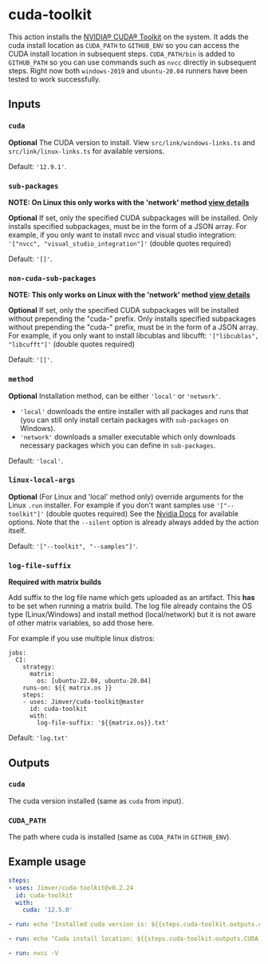 # cuda-toolkit

This action installs the
[NVIDIA® CUDA® Toolkit](https://developer.nvidia.com/cuda-toolkit) on the
system. It adds the cuda install location as `CUDA_PATH` to `GITHUB_ENV` so you
can access the CUDA install location in subsequent steps. `CUDA_PATH/bin` is
added to `GITHUB_PATH` so you can use commands such as `nvcc` directly in
subsequent steps. Right now both `windows-2019` and `ubuntu-20.04` runners have
been tested to work successfully.

## Inputs

### `cuda`

**Optional** The CUDA version to install. View `src/link/windows-links.ts` and
`src/link/linux-links.ts` for available versions.

Default: `'12.9.1'`.

### `sub-packages`

**NOTE: On Linux this only works with the 'network' method
[view details](#method)**

**Optional** If set, only the specified CUDA subpackages will be installed. Only
installs specified subpackages, must be in the form of a JSON array. For
example, if you only want to install nvcc and visual studio integration:
`'["nvcc", "visual_studio_integration"]'` (double quotes required)

Default: `'[]'`.

### `non-cuda-sub-packages`

**NOTE: This only works on Linux with the 'network' method
[view details](#method)**

**Optional** If set, only the specified CUDA subpackages will be installed
without prepending the "cuda-" prefix. Only installs specified subpackages
without prepending the "cuda-" prefix, must be in the form of a JSON array. For
example, if you only want to install libcublas and libcufft:
`'["libcublas", "libcufft"]'` (double quotes required)

Default: `'[]'`.

### `method`

**Optional** Installation method, can be either `'local'` or `'network'`.

- `'local'` downloads the entire installer with all packages and runs that (you
  can still only install certain packages with `sub-packages` on Windows).
- `'network'` downloads a smaller executable which only downloads necessary
  packages which you can define in `sub-packages`.

Default: `'local'`.

### `linux-local-args`

**Optional** (For Linux and 'local' method only) override arguments for the
Linux `.run` installer. For example if you don't want samples use
`'["--toolkit"]'` (double quotes required) See the
[Nvidia Docs](https://docs.nvidia.com/cuda/cuda-installation-guide-linux/index.html#runfile-advanced)
for available options. Note that the `--silent` option is already always added
by the action itself.

Default: `'["--toolkit", "--samples"]'`.

### `log-file-suffix`

**Required with matrix builds**

Add suffix to the log file name which gets uploaded as an artifact. This **has**
to be set when running a matrix build. The log file already contains the OS type
(Linux/Windows) and install method (local/network) but it is not aware of other
matrix variables, so add those here.

For example if you use multiple linux distros:

```
jobs:
  CI:
    strategy:
      matrix:
        os: [ubuntu-22.04, ubuntu-20.04]
    runs-on: ${{ matrix.os }}
    steps:
    - uses: Jimver/cuda-toolkit@master
      id: cuda-toolkit
      with:
        log-file-suffix: '${{matrix.os}}.txt'

```

Default: `'log.txt'`

## Outputs

### `cuda`

The cuda version installed (same as `cuda` from input).

### `CUDA_PATH`

The path where cuda is installed (same as `CUDA_PATH` in `GITHUB_ENV`).

## Example usage

```yaml
steps:
- uses: Jimver/cuda-toolkit@v0.2.24
  id: cuda-toolkit
  with:
    cuda: '12.5.0'

- run: echo "Installed cuda version is: ${{steps.cuda-toolkit.outputs.cuda}}"

- run: echo "Cuda install location: ${{steps.cuda-toolkit.outputs.CUDA_PATH}}"

- run: nvcc -V
```
